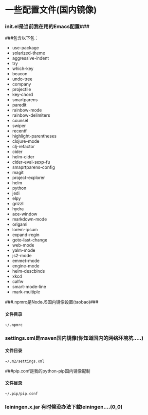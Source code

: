 一些配置文件(国内镜像)
===

### init.el是当前我在用的Emacs配置###

###包含以下包：
- use-package
- solarized-theme
- aggressive-indent
- try
- which-key
- beacon
- undo-tree
- company
- projectile
- key-chord
- smartparens
- paredit
- rainbow-mode
- rainbow-delimiters
- counsel
- swiper
- recentf
- highlight-parentheses
- clojure-mode
- clj-refactor
- cider
- helm-cider
- cider-eval-sexp-fu
- smaprtparens-config
- magit
- project-explorer
- helm
- python
- jedi
- elpy
- grizzl
- hydra
- ace-window
- markdown-mode
- origami
- lorem-ipsum
- expand-regin
- goto-last-change
- web-mode
- yalm-mode
- js2-mode
- emmet-mode
- engine-mode
- helm-descbinds
- xkcd
- calfw
- smart-mode-line
- mark-multiple

###.npmrc是NodeJS国内镜像设置(taobao)###
#### 文件目录 ####
```
~/.npmrc
```

### settings.xml是maven国内镜像(你知道国内的网络环境坑.....) ###
#### 文件目录 ####
```
~/.m2/settings.xml
```

###pip.conf是我的python-pip国内镜像配制
#### 文件目录 ####
```
~/.pip/pip.conf
```

### leiningen.x.jar 有时候没办法下载leiningen....(0_0) ###
